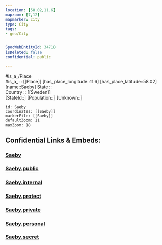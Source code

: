 ```yaml
---
location: [58.02,11.6] 
mapzoom: [7,12] 
mapmarker: city 
type: City
tags:
- geo/City


SpocWebEntityId: 34718
isDeleted: false
confidential: public

---
```

#is_a_/Place  
#is_a_ :: [[Place]] 
[has_place_longitude::11.6] 
[has_place_latitude::58.02] 
[name::Saeby] 
State ::  
Country :: [[Sweden]]  
[StateId::] 
[Population::] 
[Unknown::] 


```leaflet
id: Saeby
coordinates: [[Saeby]] 
markerFile: [[Saeby]] 
defaultZoom: 11 
maxZoom: 18
```


## Confidential Links & Embeds: 

### [Saeby](/_Standards/Earth/Continent/Europe/Europe~North/Sweden/Provinces~Sweden/Västra_Götaland/City/Saeby.md) 

### [Saeby.public](/_public/Earth/Continent/Europe/Europe~North/Sweden/Provinces~Sweden/Västra_Götaland/City/Saeby.public.md) 

### [Saeby.internal](/_internal/Earth/Continent/Europe/Europe~North/Sweden/Provinces~Sweden/Västra_Götaland/City/Saeby.internal.md) 

### [Saeby.protect](/_protect/Earth/Continent/Europe/Europe~North/Sweden/Provinces~Sweden/Västra_Götaland/City/Saeby.protect.md) 

### [Saeby.private](/_private/Earth/Continent/Europe/Europe~North/Sweden/Provinces~Sweden/Västra_Götaland/City/Saeby.private.md) 

### [Saeby.personal](/_personal/Earth/Continent/Europe/Europe~North/Sweden/Provinces~Sweden/Västra_Götaland/City/Saeby.personal.md) 

### [Saeby.secret](/_secret/Earth/Continent/Europe/Europe~North/Sweden/Provinces~Sweden/Västra_Götaland/City/Saeby.secret.md)

